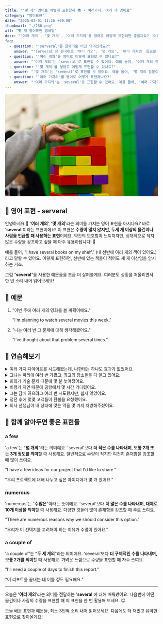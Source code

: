```yaml
---
title: "'몇 개' 영어로 어떻게 표현할까 📚 - 여러가지, 여러 개 영어로"
category: "영어표현"
date: "2025-02-01 11:26 +09:00"
thumbnail: "./280.png"
alt: "몇 개 영어표현 썸네일"
desc: "'여러 개의', '몇 개의', '여러 가지의'를 영어로 어떻게 표현하면 좋을까요? '여러 개의 책을 샀어', '몇 개의 질문이 있어' 등을 영어로 표현하는 법을 배워봅시다. 다양한 예문을 통해서 연습하고 본인의 표현으로 만들어 보세요."
faq:
  - question: "'serveral'은 한국어로 어떤 의미인가요?"
    answer: "'serveral'은 한국어로 '여러 개의', '몇 개의', '여러 가지의' 등으로 번역될 수 있어요. 주로 수량이 3개 이상일 때 사용해요."
  - question: "'여러 개의'를 영어로 어떻게 표현할 수 있나요?"
    answer: "'여러 개의'는 'several'로 표현할 수 있어요. 예를 들어, '여러 개의 책을 샀어'는 'I bought several books'로 말할 수 있어요."
  - question: "'몇 개의'를 영어로 어떻게 표현할 수 있나요?"
    answer: "'몇 개의'는 'several'로 표현할 수 있어요. 예를 들어, '몇 개의 질문이 있어'는 'I have several questions'로 말할 수 있어요."
  - question: "'여러 가지의'를 영어로 어떻게 표현하나요?"
    answer: "'여러 가지의'는 'several'로 표현할 수 있어요. 예를 들어, '여러 가지의 선택지가 있어'는 'There are several options available'로 표현할 수 있어요."
---
```


![알록달록 젠가](./280-1.jpg)

## 🌟 영어 표현 - serveral

안녕하세요 👋 '**여러 개의**', '**몇 개의**'라는 의미를 가지는 영어 표현을 아시나요? 바로 '**several**'이라는 표현이에요! 이 표현은 **수량이 많지 않지만, 두세 개 이상의 물건이나 사람을 언급할 때 사용하는 표현**이에요. 약간의 모호함이 느껴지지만, 상대적으로 적지 않은 수량을 강조하고 싶을 때 아주 유용하답니다! 🎉

예를 들어, "I have several books on my shelf." (내 선반에 여러 개의 책이 있어요.)라고 말할 수 있어요. 이렇게 표현하면, 선반에 있는 책들이 적어도 세 개 이상임을 암시하는 거죠.

<script async src="https://pagead2.googlesyndication.com/pagead/js/adsbygoogle.js?client=ca-pub-1465612013356152"
     crossorigin="anonymous"></script>
<!-- engple-horizontal-ad -->

<ins class="adsbygoogle"
     style="display:block"
     data-ad-client="ca-pub-1465612013356152"
     data-ad-slot="2106896038"
     data-ad-format="auto"
     data-full-width-responsive="true"></ins>

<script>
     (adsbygoogle = window.adsbygoogle || []).push({});
</script>

그럼 "**several**"을 사용한 예문들을 조금 더 살펴볼게요. 여러분도 상황을 떠올리면서 한 번 소리 내어 읽어보세요!

## 📖 예문

1. "이번 주에 여러 개의 영화를 볼 계획이에요."

   "I'm planning to watch several movies this week."

2. "나는 여러 번 그 문제에 대해 생각해봤어요."

   "I've thought about that problem several times."

## 💬 연습해보기

<details>
<summary>여러 가지 다이어트를 시도해봤는데, 나한테는 하나도 효과가 없었어요.</summary>
<span>I've tried several different diets, but none of them really worked for me.</span>
</details>

<details>
<summary>그녀는 파리에 여러 번 가봤고, 최고의 장소들을 다 알고 있어요.</summary>
<span>She's been to Paris several times and knows all the best spots.</span>
</details>

<details>
<summary>회의가 기술 문제 때문에 몇 분 늦어졌어요.</summary>
<span>The meeting was delayed several minutes because of technical issues.</span>
</details>

<details>
<summary>비행기 지연 때문에 공항에서 몇 시간 기다렸어요.</summary>
<span>We waited for several hours at the airport due to the flight delay.</span>
</details>

<details>
<summary>그는 담배 끊으려고 여러 번 시도했지만, 쉽지 않았어요.</summary>
<span>He's made several attempts to quit smoking, but it's been tough.</span>
</details>

<details>
<summary>정전 후에 몇몇 고객들이 환불을 요청했어요.</summary>
<span>Several customers <a href="/blog/in-english/125.ask-for/">asked for</a> refunds after the power outage.</span>
</details>

<details>
<summary>의사 선생님이 내 상태에 맞는 약을 몇 가지 처방해주셨어요.</summary>
<span>The doctor prescribed several medications for my condition.</span>
</details>

## 🤝 함께 알아두면 좋은 표현들

### a few

'a few'는 "**몇 개의**"라는 의미예요. 'several'보다 **더 적은 수를 나타내며, 보통 2개 또는 3개 정도를 의미**할 때 사용해요. 일반적으로 수량이 적지만 여전히 존재함을 강조할 때 많이 쓰여요.

"I have a few ideas for our project that I'd like to share."

"우리 프로젝트에 대해 나누고 싶은 아이디어가 몇 개 있어요."

### numerous

'numerous'는 "**수많은**"이라는 뜻이에요. 'several'보다 **더 많은 수를 나타내며, 대체로 10개 이상을 의미**할 때 사용해요. 다양한 것들이 많이 존재함을 강조할 때 주로 쓰여요.

"There are numerous reasons why we should consider this option."

"우리가 이 선택지를 고려해야 하는 이유가 수많이 있어요."

### a couple of

'a couple of'는 "**두 세 개의**"라는 의미예요. 'several'보다 **더 구체적인 수를 나타내며, 보통 2개를 의미**할 때 사용해요. 가벼운 느낌으로 수량을 표현할 때 자주 쓰여요.

"I'll need a couple of days to finish this report."

"이 리포트를 끝내는 데 이틀 정도 필요해요."

---

오늘은 '**여러 개의**'라는 의미를 전달하는 '**several**'에 대해 배워봤어요. 다음번에 어떤 물건이나 사람의 수량을 표현할 때 이 표현을 한 번 활용해 보세요. 😊

오늘 배운 표현과 예문들, 최소 3번씩 소리 내어 읽어보세요. 다음에도 더 재밌고 유익한 표현으로 찾아올게요!
